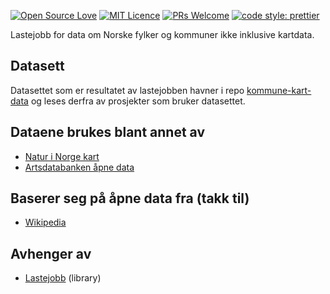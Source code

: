 [![Open Source Love](https://badges.frapsoft.com/os/v2/open-source.svg?v=103)](https://github.com/ellerbrock/open-source-badges/)
[![MIT Licence](https://badges.frapsoft.com/os/mit/mit.svg?v=103)](https://opensource.org/licenses/mit-license.php)
[![PRs Welcome](https://img.shields.io/badge/PRs-welcome-brightgreen.svg)](CONTRIBUTING.md#pull-requests)
[![code style: prettier](https://img.shields.io/badge/code_style-prettier-ff69b4.svg?style=flat-square)](https://github.com/prettier/prettier)

Lastejobb for data om Norske fylker og kommuner ikke inklusive kartdata.

## Datasett

Datasettet som er resultatet av lastejobben havner i repo [kommune-kart-data](https://github.com/Artsdatabanken/kommune-kart-data) og leses derfra av prosjekter som bruker datasettet.

## Dataene brukes blant annet av

- [Natur i Norge kart](https://github.com/Artsdatabanken/nin-kart-frontend)
- [Artsdatabanken åpne data](https://data.artsdatabanken.no/)

## Baserer seg på åpne data fra (takk til)

- [Wikipedia](https://no.wikipedia.org)

## Avhenger av

- [Lastejobb](https://github.com/Artsdatabanken/lastejobb) (library)
